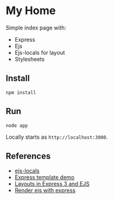 # My Home

Simple index page with:

- Express
- Ejs
- Ejs-locals for layout
- Stylesheets

## Install

```
npm install
```

## Run

```
node app
```
Locally starts as `http://localhost:3000`.

## References

- [ejs-locals](https://github.com/RandomEtc/ejs-locals)
- [Express template demo](https://github.com/chovy/express-template-demo)
- [Layouts in Express 3 and EJS](http://stackoverflow.com/questions/12616694/layouts-in-express-3-and-ejs)
- [Render ejs with express](http://runnable.com/UTlPPF-f2W1TAAEa/render-ejs-with-express-node-js)